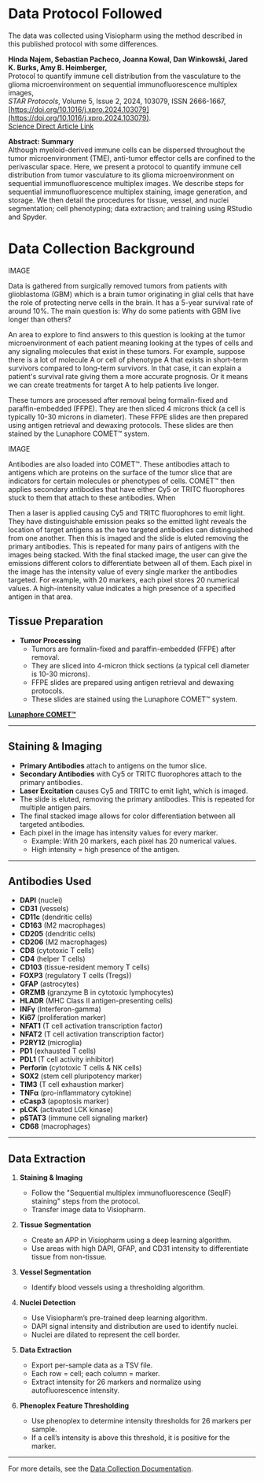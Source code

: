 # Data Protocol Followed
The data was collected using Visiopharm using the method described in this published protocol with some differences.

**Hinda Najem, Sebastian Pacheco, Joanna Kowal, Dan Winkowski, Jared K. Burks, Amy B. Heimberger,**  
Protocol to quantify immune cell distribution from the vasculature to the glioma microenvironment on sequential immunofluorescence multiplex images,  
*STAR Protocols*, Volume 5, Issue 2, 2024, 103079, ISSN 2666-1667, [https://doi.org/10.1016/j.xpro.2024.103079](https://doi.org/10.1016/j.xpro.2024.103079).  
[Science Direct Article Link](https://www.sciencedirect.com/science/article/pii/S2666166724002442)

**Abstract: Summary**  
Although myeloid-derived immune cells can be dispersed throughout the tumor microenvironment (TME), anti-tumor effector cells are confined to the perivascular space. Here, we present a protocol to quantify immune cell distribution from tumor vasculature to its glioma microenvironment on sequential immunofluorescence multiplex images. We describe steps for sequential immunofluorescence multiplex staining, image generation, and storage. We then detail the procedures for tissue, vessel, and nuclei segmentation; cell phenotyping; data extraction; and training using RStudio and Spyder.

# Data Collection Background

IMAGE

Data is gathered from surgically removed tumors from patients with glioblastoma (GBM) which is a brain tumor originating in glial cells that have the role of protecting nerve cells in the brain. It has a 5-year survival rate of around 10%.  The main question is: Why do some patients with GBM live longer than others? 

An area to explore to find answers to this question is looking at the tumor microenvironment of each patient meaning looking at the types of cells and any signaling molecules that exist in these tumors. For example, suppose there is a lot of molecule A or cell of phenotype A that exists in short-term survivors compared to long-term survivors. In that case, it can explain a patient's survival rate giving them a more accurate prognosis. Or it means we can create treatments for target A to help patients live longer.

These tumors are processed after removal being formalin-fixed and paraffin-embedded (FFPE). They are then sliced 4 microns thick (a cell is typically 10-30 microns in diameter). These FFPE slides are then prepared using antigen retrieval and dewaxing protocols. These slides are then stained by the Lunaphore COMET™ system.

IMAGE

Antibodies are also loaded into COMET™. These antibodies attach to antigens which are proteins on the surface of the tumor slice that are indicators for certain molecules or phenotypes of cells. COMET™ then applies secondary antibodies that have either Cy5 or TRITC fluorophores stuck to them that attach to these antibodies. When 

Then a laser is applied causing Cy5 and TRITC fluorophores to emit light. They have distinguishable emission peaks so the emitted light reveals the location of target antigens as the two targeted antibodies can distinguished from one another. Then this is imaged and the slide is eluted removing the primary antibodies. This is repeated for many pairs of antigens with the images being stacked. With the final stacked image, the user can give the emissions different colors to differentiate between all of them.
Each pixel in the image has the intensity value of every single marker the antibodies targeted. For example, with 20 markers, each pixel stores 20 numerical values. A high-intensity value indicates a high presence of a specified antigen in that area. 



## Tissue Preparation

* **Tumor Processing**  
  - Tumors are formalin-fixed and paraffin-embedded (FFPE) after removal.  
  - They are sliced into 4-micron thick sections (a typical cell diameter is 10-30 microns).  
  - FFPE slides are prepared using antigen retrieval and dewaxing protocols.  
  - These slides are stained using the Lunaphore COMET™ system.

**[Lunaphore COMET™](https://lunaphore.com/products/comet/)**

---

## Staining & Imaging

* **Primary Antibodies** attach to antigens on the tumor slice.  
* **Secondary Antibodies** with Cy5 or TRITC fluorophores attach to the primary antibodies.  
* **Laser Excitation** causes Cy5 and TRITC to emit light, which is imaged.  
* The slide is eluted, removing the primary antibodies. This is repeated for multiple antigen pairs.  
* The final stacked image allows for color differentiation between all targeted antibodies.  
* Each pixel in the image has intensity values for every marker.  
  - Example: With 20 markers, each pixel has 20 numerical values.  
  - High intensity = high presence of the antigen.

---

## Antibodies Used

* **DAPI** (nuclei)  
* **CD31** (vessels)  
* **CD11c** (dendritic cells)  
* **CD163** (M2 macrophages)  
* **CD205** (dendritic cells)  
* **CD206** (M2 macrophages)  
* **CD8** (cytotoxic T cells)  
* **CD4** (helper T cells)  
* **CD103** (tissue-resident memory T cells)  
* **FOXP3** (regulatory T cells (Tregs))  
* **GFAP** (astrocytes)  
* **GRZMB** (granzyme B in cytotoxic lymphocytes)  
* **HLADR** (MHC Class II antigen-presenting cells)  
* **INFγ** (Interferon-gamma)  
* **Ki67** (proliferation marker)  
* **NFAT1** (T cell activation transcription factor)  
* **NFAT2** (T cell activation transcription factor)  
* **P2RY12** (microglia)  
* **PD1** (exhausted T cells)  
* **PDL1** (T cell activity inhibitor)  
* **Perforin** (cytotoxic T cells & NK cells)  
* **SOX2** (stem cell pluripotency marker)  
* **TIM3** (T cell exhaustion marker)  
* **TNFα** (pro-inflammatory cytokine)  
* **cCasp3** (apoptosis marker)  
* **pLCK** (activated LCK kinase)  
* **pSTAT3** (immune cell signaling marker)  
* **CD68** (macrophages)  

---

## Data Extraction

1. **Staining & Imaging**  
   - Follow the "Sequential multiplex immunofluorescence (SeqIF) staining" steps from the protocol.  
   - Transfer image data to Visiopharm.

2. **Tissue Segmentation**  
   - Create an APP in Visiopharm using a deep learning algorithm.  
   - Use areas with high DAPI, GFAP, and CD31 intensity to differentiate tissue from non-tissue.  

3. **Vessel Segmentation**  
   - Identify blood vessels using a thresholding algorithm.  

4. **Nuclei Detection**  
   - Use Visiopharm’s pre-trained deep learning algorithm.  
   - DAPI signal intensity and distribution are used to identify nuclei.  
   - Nuclei are dilated to represent the cell border.

5. **Data Extraction**  
   - Export per-sample data as a TSV file.  
   - Each row = cell; each column = marker.  
   - Extract intensity for 26 markers and normalize using autofluorescence intensity.  

6. **Phenoplex Feature Thresholding**  
   - Use phenoplex to determine intensity thresholds for 26 markers per sample.  
   - If a cell’s intensity is above this threshold, it is positive for the marker.  

---


For more details, see the [Data Collection Documentation](./docs/data_collection.md).


